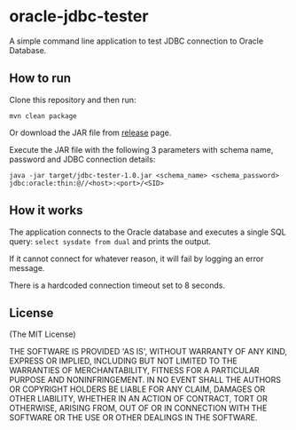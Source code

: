 # oracle-jdbc-tester

A simple command line application to test JDBC connection to Oracle Database.

## How to run

Clone this repository and then run:

```
mvn clean package
```
Or download the JAR file from [release](https://github.com/aimtiaz11/jdbc-tester/releases) page. 

Execute the JAR file with the following 3 parameters with schema name, password and JDBC connection details:

```
java -jar target/jdbc-tester-1.0.jar <schema_name> <schema_password> jdbc:oracle:thin:@//<host>:<port>/<SID>
```
## How it works

The application connects to the Oracle database and executes a single SQL query: `select sysdate from dual` and prints the output. 

If it cannot connect for whatever reason, it will fail by logging an error message.

There is a hardcoded connection timeout set to 8 seconds.

## License

(The MIT License)

THE SOFTWARE IS PROVIDED 'AS IS', WITHOUT WARRANTY OF ANY KIND, EXPRESS OR IMPLIED, INCLUDING BUT NOT LIMITED TO THE WARRANTIES OF MERCHANTABILITY, FITNESS FOR A PARTICULAR PURPOSE AND NONINFRINGEMENT. IN NO EVENT SHALL THE AUTHORS OR COPYRIGHT HOLDERS BE LIABLE FOR ANY CLAIM, DAMAGES OR OTHER LIABILITY, WHETHER IN AN ACTION OF CONTRACT, TORT OR OTHERWISE, ARISING FROM, OUT OF OR IN CONNECTION WITH THE SOFTWARE OR THE USE OR OTHER DEALINGS IN THE SOFTWARE.
